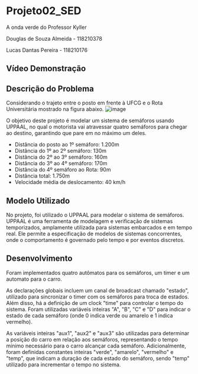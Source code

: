 # Projeto02_SED
A onda verde do Professor Kyller

Douglas de Souza Almeida - 118210378

Lucas Dantas Pereira - 118210176

## Vídeo Demonstração

## Descrição do Problema
  Considerando o trajeto entre o posto em frente à UFCG e o Rota Universitária mostrado na figura abaixo.
![image](https://github.com/douglaspicui1/Projeto02_SED/assets/166778388/aff3f38d-3708-420b-a9de-807ed81477fd)

  O objetivo deste projeto é modelar um sistema de semáforos usando UPPAAL, no qual o motorista vai atravessar quatro semáforos para chegar ao destino, garantindo que pare em no máximo um deles.

- Distância do posto ao 1º semáforo: 1.200m 
- Distância do 1º ao 2º semáforo: 130m
- Distância do 2º ao 3º semáforo: 160m
- Distância do 3º ao 4º semáforo: 170m
- Distância do 4º semáforo ao Rota: 90m
- Distância total: 1.750m
- Velocidade média de deslocamento: 40 km/h

<!--Foi incluído um fluxo de veículos e realiado a especificação do comportamento desejado através de fórmulas em lógica temporal e realizado a verificação delas. -->

## Modelo Utilizado

  No projeto, foi utilizado o UPPAAL para modelar o sistema de semáforos. UPPAAL é uma ferramenta de modelagem e verificação de sistemas temporizados, amplamente utilizada para sistemas embarcados e em tempo real. Ele permite a especificação de modelos de sistemas concorrentes, onde o comportamento é governado pelo tempo e por eventos discretos.

## Desenvolvimento

  Foram implementados quatro autômatos para os semáforos, um timer e um automato para o carro.
  
  As declarações globais incluem um canal de broadcast chamado "estado", utilizado para sincronizar o timer com os semáforos para troca de estados. Além disso, há a definição de um clock "time" para controlar o tempo do sistema. Foram utilizadas variáveis inteiras "A", "B", "C" e "D" para indicar o estado de cada semáforo (onde 0 indica verde ou amarelo e 1 indica vermelho).
 
  As variáveis inteiras "aux1", "aux2" e "aux3" são utilizadas para determinar a posição do carro em relação aos semáforos, representando o tempo mínimo necessário para o carro alcançar cada semáforo. Adicionalmente, foram definidas constantes inteiras "verde", "amarelo", "vermelho" e "temp", que indicam a duração de cada estado do semáforo, sendo "temp" utilizado para incrementar o tempo no sistema.
